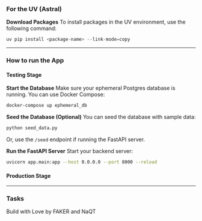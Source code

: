 ### For the UV (Astral)

**Download Packages**
To install packages in the UV environment, use the following command:
```python
uv pip install <package-name> --link-mode=copy
```

---

### How to run the App

#### Testing Stage

**Start the Database**
Make sure your ephemeral Postgres database is running. You can use Docker Compose:

```bash
docker-compose up ephemeral_db
```

**Seed the Database (Optional)**
You can seed the database with sample data:

```bash
python seed_data.py
```

Or, use the `/seed` endpoint if running the FastAPI server.

**Run the FastAPI Server**
Start your backend server:

```bash
uvicorn app.main:app --host 0.0.0.0 --port 8000 --reload
```

#### Production Stage


---
### Tasks

Build with Love by FAKER and NaQT